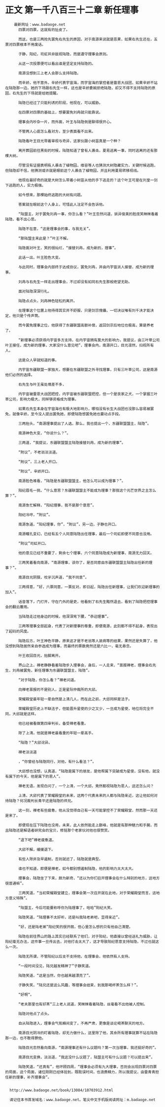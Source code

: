 # 正文 第一千八百三十二章 新任理事
        最新网址：www.badaoge.net
          四票对四票，这就有的扯皮了。
      
          而这，也是三两抢先罢免右先生的原因，对于南源来说就是恶果，如果右先生还在，五票对四票根本不用废话。
      
          子静，阳纪，司虹并非敌视陆隐，而是遵守理事会原则。
      
          从这一次投票便可以看出谁是坚定支持陆隐的。
      
          南源没想到三上老人会那么支持陆隐。
      
          而辛娇，他不意外，辛娇代表宇宙海，而宇宙海的掌控者是雷恩大战团，如果辛娇不站在陆隐那一边，她的下场跟右先生一样，这也是辛娇委婉拒绝陆隐，却又不得不支持陆隐的原因，右先生的下场就是给她提醒。
      
          陆隐已经过了只能利诱的阶段，他现在，可以威胁。
      
          在四票对四票的基础上，想要罢免刘冉就只能靠说。
      
          理事会内吵杂一片，而外面，叶王与陆隐倒是聊得很开心。
      
          不管两人心底怎么看对方，至少表面看不出来。
      
          陆隐看叶王目光带着审视与奇异，这家伙跟小树苗真是一个种？
      
          离开葬园前往黑街的时候，陆隐知道了曾有人袭击，夏易逃离一事，同时逃离的还有那棵大树。
      
          尽管没有证据表明有人袭击了植物园，维容等人也猜测大树隐藏实力，关键时候逃跑，但陆隐却不信，他猜测或许就是眼前这个人袭击了植物园，并且利用夏易转移视线。
      
          他现在最好奇的就是大树怎么带着小树苗从他的手下逃走的？这个叶王可是在刘皇一剑下逃跑的人，实力极强。
      
          如今想来，那棵始终逃跑的大树有问题。
      
          答案就在眼前这个人身上，可惜此人注定不会告诉他。
      
          “陆盟主，对于罢免刘冉一事，你怎么看？”叶王忽然问道，妖异俊美的脸庞笑眯眯看着陆隐，看不出心思。
      
          陆隐不在意，“这是理事会的事，与我无关”。
      
          “那陆盟主来此是？”叶王不解。
      
          陆隐面对叶王，笑的很灿烂，“接替刘冉，成为新的，理事”。
      
          此话一出，叶王脸色大变。
      
          与此同时，理事会内部终于达成协议，罢免刘冉，并由内宇宙派人接替，成为新的理事。
      
          刘冉与右先生一样走出理事会，不过却没有如同右先生那般绝望无助。
      
          面对陆隐深深行礼。
      
          陆隐点点头，刘冉神色轻松的离开。
      
          在理事这个位置上他待得其实并不舒服，只是剑宗傀儡，一切决议唯有刘千决才能决定，他只是个传声筒。
      
          而今罢免理事之位，他获得了东疆联盟高额补偿，返回剑宗后地位也极高，算是养老了。
      
          “新理事必须获得内宇宙多方支持，在内宇宙拥有莫大的影响力，我提议，由三叶草公司叶王接任，成为新的理事，大家没什么意见吧”，理事会内，南源开口，目光凛然，扫视所有人。
      
          这是众人早就知道的事。
      
          内宇宙东疆联盟一家独大，想要在东疆联盟之外寻找理事，只有三叶草公司，这是南源他们必然的选择。
      
          右先生与叶王虽处境差不多，
      
          内宇宙被雷恩大战团把控，内宇宙被东疆联盟把控，但一个是丧家之犬，一个掌握三叶草公司，影响力极大，同样够资格成为理事。
      
          如果右先生本身在宇宙海也有极大地影响力，哪怕没有长生大战团也没那么容易被罢免，就像辛娇，至今没人提出罢免她，即便陆隐想罢免她也要动点手段。
      
          三两抬头，“南源理事提出了人选，那么，我也提出一个，东疆联盟盟主，陆隐”。
      
          南源神色大变，“你说什么？”。
      
          三两道，“我提议，东疆联盟盟主陆隐接替刘冉，成为新的理事”。
      
          “附议”，不老翁淡淡道。
      
          “附议”，三上老人开口。
      
          “附议”，辛娇开口。
      
          南源脸色难看，“陆隐是东疆联盟盟主，他怎么可以成为理事？”。
      
          阳纪眉毛一挑，“什么意思？东疆联盟盟主不能成为理事？那我这个光芒世界之主怎么算？”。
      
          南源急忙解释，“阳纪理事，我不是那个意思”。
      
          阳纪冷哼，“附议”。
      
          南源急道，“阳纪理事，你”，“附议”，另一边，子静也开口。
      
          南源瞳孔变幻，已经有五个人同意陆隐出任理事，最后一个司虹即便不同意也没用。
      
          “附议”司虹开口。
      
          他的意见已经不重要了，剩余七个理事，六个同意陆隐成为新理事，南源无力回天。
      
          三两笑着看向南源，“南源理事，该你了，是否同意由东疆联盟盟主陆隐出任新的理事？”。
      
          南源目光阴狠，咬牙沉声道，“我不同意”。
      
          三两得意，“好，六票同意，一票反对，即日起，陆隐出任新理事，让我们欢迎新理事的加入”。
      
          话音落下，门打开，守在门外的是吏，他看到了右先生黯然退去，看到了陆隐把控理事会的翻云覆雨。
      
          当陆隐走过他身边的时候，他深深弯下腰，“恭迎理事”。
      
          三两等理事全部起身，代表了对新理事的尊重，即便南源，此刻都不得不起身，表现出了起码的风度。
      
          陆隐后方，叶王神色平静，原来这才是不老翁等人装病等的结果，果然还是失算了，他没想到陆隐居然亲自参选成为理事，而最终的票数竟然还是六比一，毫无悬念。
      
          叶王收回目光，抬脚离开。
      
          界山之上，禅老静静看着陆隐步入理事会，身后，一人走来，“禀报禅老，理事会右先生，刘冉被罢免，新任理事为东疆联盟盟主，陆隐”。
      
          “对于陆隐，你怎么看？”禅老问道。
      
          向禅老禀报的不是别人，正是星际仲裁所的大邱。
      
          荣耀殿堂最年轻一辈自然是上清几人，而在此之前，大邱同样是法子。
      
          荣耀殿堂历史上不缺法子，但能晋升星使的少之又少，一旦成为星使，地位将完全不同，大邱就是这样。
      
          他已经被看做第四审判长，备受禅老看重。
      
          除了上清，他就是禅老最看重的年轻一辈高手。
      
          “陆隐？”大邱诧异。
      
          禅老淡淡道
      
          ，“你曾经与陆隐同行，对他，有什么看法？”。
      
          大邱想也没想，认真道，“陆隐是属下的朋友，是他帮属下突破成为星使，没有他，就没有属下的今天，他是属下的恩人”。
      
          禅老无语，发现白问了，一个上清，一个大邱，竟然都视陆隐为恩人，这还怎么问？
      
          上清，大邱代表了荣耀殿堂的未来，这两个代表未来的人都与陆隐亲近，这让他如何对待陆隐？何况裁判长青平还是陆隐的师兄。
      
          这一刻，禅老有些疲惫，他从没觉得自己有一天可能掌控不了荣耀殿堂，然而那一天还是来了。
      
          即便现在压下陆隐也没用，未来，此人依然能走上巅峰，他就是有那种魅力和手腕，而且陆隐还是解语者研究会的宝贝，修铭那个老家伙对他也很赞赏。
      
          “退下吧”禅老疲惫道。
      
          大邱不解，缓缓退下。
      
          有些人除非及早遏制，否则就迟了，陆隐就是典型。
      
          谁也不知道，即便是禅老，如今都别想遏制陆隐，他的影响力太大太大。
      
          理事会，陆隐坐了下来，颇为新奇，“还以为你们召开理事会在什么特别的地方，这地方很普通嘛”。
      
          三两笑道，“当初荣耀殿堂建立，理事会第一次召开就在此地，对于荣耀殿堂而言，这地方意义特殊”。
      
          “陆盟主，今后可能要称呼你为陆理事了，哈哈”阳纪大笑。
      
          陆隐笑道，“陆理事不太好听，还是叫我陆老弟吧，显得亲近”。
      
          “好，还是陆老弟”阳纪笑的很开朗，但心里怎么想的只有他自己清楚。
      
          陆隐在前往界山的路上其实已经联系了他们，对于阳纪，他直接以曾经送礼为威胁，让阳纪毫无办法，这件事一旦传出去，对他打击太大了，这才导致阳纪愿意支持陆隐，不过也就这么一次。
      
          陆隐无所谓，不管阳纪以后支不支持他，在理事会，他依然有人支持。
      
          “一段时间没见，陆兄越发精神了”子静笑道。
      
          陆隐笑道，“这是当然，你也越来越漂亮了”。
      
          子静失笑，“陆兄还是这么风趣，等理事会结束，到我那喝杯茶怎么样？”。
      
          “好啊“。
      
          “老夫那里也有好茶“三上老人说道，笑眯眯看着陆隐，丝毫看不出他被人控制。
      
          陆隐对他点了点头。
      
          自从陆隐进入，理事会气氛瞬间变了，不再严肃，更像是谈论喝茶聊天的地方。
      
          南源目光阴冷的盯着陆隐，却无力做什么，这里除了他，其余所有理事就算不站在陆隐那一边，也不敢得罪他。
      
          陆隐目光忽然看向南源，“南源理事还有什么议题吗？第一次当理事，我还挺好奇的”。
      
          南源目光变换，淡淡道，“我这没什么议题了，陆盟主可有什么议题？可以提出来”。
      
          陆隐笑道，“还真有”，他环顾四周，“理事会必须有九大理事，否则会出现四票对四票的局面，这个局面，诸位刚刚已经体验到，既耽误时间，也浪费精力，所以我提议，由雷青青担任新的理事，补齐理事会”。
      
      
      http://www.badaoge.net/book/13084/18703912.html
      
      请记住本书首发域名：www.badaoge.net。笔尖中文手机版阅读网址：m.badaoge.net